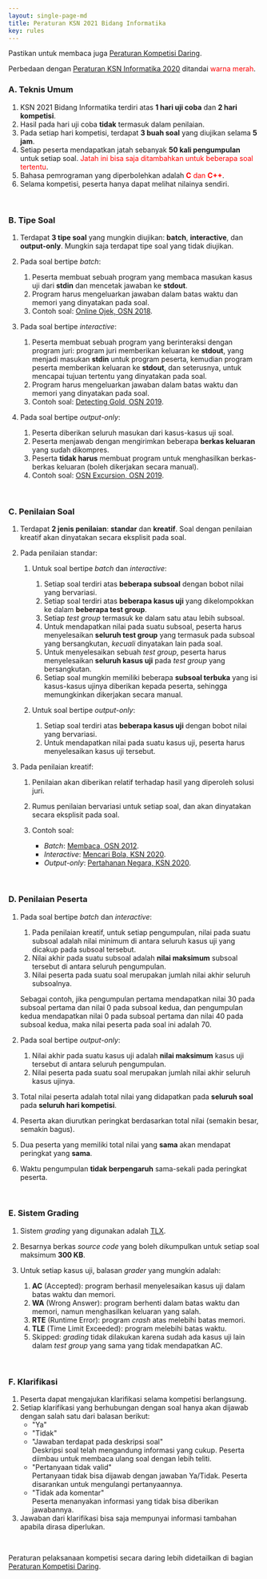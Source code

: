 ```yaml
---
layout: single-page-md
title: Peraturan KSN 2021 Bidang Informatika
key: rules
---
```


<div class="alert alert-primary" role="alert">
   <span class="pt-icon-standard pt-icon-info-sign sidebar-icon"></span>
   Pastikan untuk membaca juga <a href="/peraturan-daring.html">Peraturan Kompetisi Daring</a>.
</div>

Perbedaan dengan [Peraturan KSN Informatika 2020](https://ksn2020.toki.id/peraturan.html) ditandai <span style="color:red">warna merah</span>.

### A. Teknis Umum

1. KSN 2021 Bidang Informatika terdiri atas **1 hari uji coba** dan **2 hari kompetisi**.
2. Hasil pada hari uji coba **tidak** termasuk dalam penilaian.
3. Pada setiap hari kompetisi, terdapat **3 buah soal** yang diujikan selama **5 jam**.
4. Setiap peserta mendapatkan jatah sebanyak **50 kali pengumpulan** untuk setiap soal.
  <span style="color:red">Jatah ini bisa saja ditambahkan untuk beberapa soal tertentu</span>.
5. Bahasa pemrograman yang diperbolehkan adalah <span style="color:red">**C** dan **C++**</span>.
6. Selama kompetisi, peserta hanya dapat melihat nilainya sendiri.

<br>

### B. Tipe Soal

1. Terdapat **3 tipe soal** yang mungkin diujikan: **batch**, **interactive**, dan **output-only**. Mungkin saja terdapat tipe soal yang tidak diujikan.

2. Pada soal bertipe *batch*:
   1. Peserta membuat sebuah program yang membaca masukan kasus uji dari **stdin** dan mencetak jawaban ke **stdout**.
   2. Program harus mengeluarkan jawaban dalam batas waktu dan memori yang dinyatakan pada soal.
   3. Contoh soal: [Online Ojek, OSN 2018](https://tlx.toki.id/problems/osn-2018-1/C).

3. Pada soal bertipe *interactive*:
   1. Peserta membuat sebuah program yang berinteraksi dengan program juri: program juri memberikan keluaran ke **stdout**, yang menjadi masukan **stdin** untuk program peserta, kemudian program peserta memberikan keluaran ke **stdout**, dan seterusnya, untuk mencapai tujuan tertentu yang dinyatakan pada soal.
   2. Program harus mengeluarkan jawaban dalam batas waktu dan memori yang dinyatakan pada soal.
   3. Contoh soal: [Detecting Gold, OSN 2019](https://tlx.toki.id/problems/osn-2019-2/B).

4. Pada soal bertipe *output-only*:
   1. Peserta diberikan seluruh masukan dari kasus-kasus uji soal.
   2. Peserta menjawab dengan mengirimkan beberapa **berkas keluaran** yang sudah dikompres.
   3. Peserta **tidak harus** membuat program untuk menghasilkan berkas-berkas keluaran (boleh dikerjakan secara manual).
   4. Contoh soal: [OSN Excursion, OSN 2019](https://tlx.toki.id/problems/osn-2019-1/C).

<br>

### C. Penilaian Soal

1. Terdapat **2 jenis penilaian**: **standar** dan **kreatif**. Soal dengan penilaian kreatif akan dinyatakan secara eksplisit pada soal.

1. Pada penilaian standar:
   1. Untuk soal bertipe *batch* dan *interactive*:
      1. Setiap soal terdiri atas **beberapa subsoal** dengan bobot nilai yang bervariasi.
      1. Setiap soal terdiri atas **beberapa kasus uji** yang dikelompokkan ke dalam **beberapa test group**.
      1. Setiap *test group* termasuk ke dalam satu atau lebih subsoal.
      1. Untuk mendapatkan nilai pada suatu subsoal, peserta harus menyelesaikan **seluruh test group** yang termasuk pada subsoal yang bersangkutan, _kecuali_ dinyatakan lain pada soal.
      1. Untuk menyelesaikan sebuah *test group*, peserta harus menyelesaikan **seluruh kasus uji** pada *test group* yang bersangkutan.
      1. Setiap soal mungkin memiliki beberapa **subsoal terbuka** yang isi kasus-kasus ujinya diberikan kepada peserta, sehingga memungkinkan dikerjakan secara manual.

   1. Untuk soal bertipe *output-only*:
      1. Setiap soal terdiri atas **beberapa kasus uji** dengan bobot nilai yang bervariasi.
      1. Untuk mendapatkan nilai pada suatu kasus uji, peserta harus menyelesaikan kasus uji tersebut.

1. Pada penilaian kreatif:
   1. Penilaian akan diberikan relatif terhadap hasil yang diperoleh solusi juri.
   1. Rumus penilaian bervariasi untuk setiap soal, dan akan dinyatakan secara eksplisit pada soal.

   1. Contoh soal:
      - *Batch*: [Membaca, OSN 2012](https://tlx.toki.id/problems/osn-2012/2D).
      - *Interactive*: [Mencari Bola, KSN 2020](https://tlx.toki.id/problems/ksn-2020/2C).
      - *Output-only*: [Pertahanan Negara, KSN 2020](https://tlx.toki.id/problems/ksn-2020/1A).

<br>

### D. Penilaian Peserta

1. Pada soal bertipe *batch* dan *interactive*:
   1. Pada penilaian kreatif, untuk setiap pengumpulan, nilai pada suatu subsoal adalah nilai minimum di antara seluruh kasus uji yang dicakup pada subsoal tersebut.
   1. Nilai akhir pada suatu subsoal adalah **nilai maksimum** subsoal tersebut di antara seluruh pengumpulan.
   1. Nilai peserta pada suatu soal merupakan jumlah nilai akhir seluruh subsoalnya.

   Sebagai contoh, jika pengumpulan pertama mendapatkan nilai 30 pada subsoal pertama dan nilai 0 pada subsoal kedua, dan pengumpulan kedua mendapatkan nilai 0 pada subsoal pertama dan nilai 40 pada subsoal kedua, maka nilai peserta pada soal ini adalah 70.
1. Pada soal bertipe *output-only*:
   1. Nilai akhir pada suatu kasus uji adalah **nilai maksimum** kasus uji tersebut di antara seluruh pengumpulan.
   1. Nilai peserta pada suatu soal merupakan jumlah nilai akhir seluruh kasus ujinya.
1. Total nilai peserta adalah total nilai yang didapatkan pada **seluruh soal** pada **seluruh hari kompetisi**.
1. Peserta akan diurutkan peringkat berdasarkan total nilai (semakin besar, semakin bagus).
1. Dua peserta yang memiliki total nilai yang **sama** akan mendapat peringkat yang **sama**.
1. Waktu pengumpulan **tidak berpengaruh** sama-sekali pada peringkat peserta.

<br>

### E. Sistem Grading

1. Sistem *grading* yang digunakan adalah [TLX](https://tlx.toki.id).
1. Besarnya berkas *source code* yang boleh dikumpulkan untuk setiap soal maksimum **300 KB**.

1. Untuk setiap kasus uji, balasan *grader* yang mungkin adalah:
   1. **AC** (Accepted): program berhasil menyelesaikan kasus uji dalam batas waktu dan memori.
   1. **WA** (Wrong Answer): program berhenti dalam batas waktu dan memori, namun menghasilkan keluaran yang salah.
   1. **RTE** (Runtime Error): program *crash* atas melebihi batas memori.
   1. **TLE** (Time Limit Exceeded): program melebihi batas waktu.
   1. Skipped: *grading* tidak dilakukan karena sudah ada kasus uji lain dalam *test group* yang sama yang tidak mendapatkan AC.

<br>

### F. Klarifikasi

1. Peserta dapat mengajukan klarifikasi selama kompetisi berlangsung.
1. Setiap klarifikasi yang berhubungan dengan soal hanya akan dijawab dengan salah satu dari balasan berikut:
   - "Ya"
   - "Tidak"
   - "Jawaban terdapat pada deskripsi soal" <br>
     Deskripsi soal telah mengandung informasi yang cukup. Peserta diimbau untuk membaca ulang soal dengan lebih teliti.
   - "Pertanyaan tidak valid" <br>
     Pertanyaan tidak bisa dijawab dengan jawaban Ya/Tidak. Peserta disarankan untuk mengulangi pertanyaannya.
   - "Tidak ada komentar" <br>
     Peserta menanyakan informasi yang tidak bisa diberikan jawabannya.
1. Jawaban dari klarifikasi bisa saja mempunyai informasi tambahan apabila dirasa diperlukan.

<br>

Peraturan pelaksanaan kompetisi secara daring lebih didetailkan di bagian <a href="/peraturan-daring.html">Peraturan Kompetisi Daring</a>.
